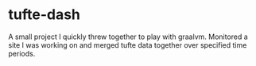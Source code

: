 # tufte-dash

A small project I quickly threw together to play with graalvm. Monitored a site I was working on and merged tufte data together over specified time periods.
